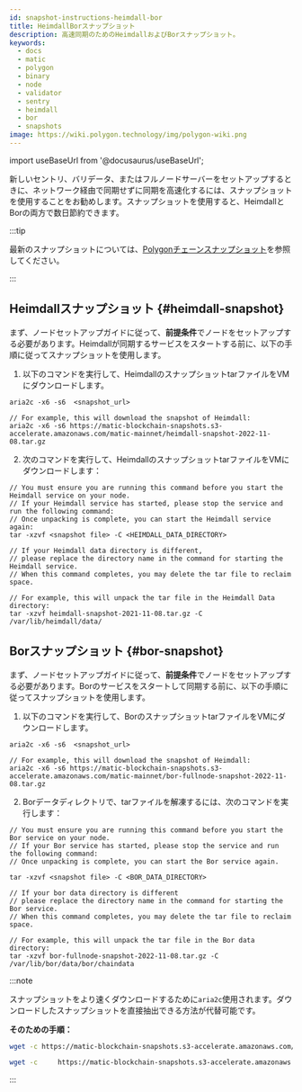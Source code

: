 ```yaml
---
id: snapshot-instructions-heimdall-bor
title: HeimdallBorスナップショット
description: 高速同期のためのHeimdallおよびBorスナップショット。
keywords:
  - docs
  - matic
  - polygon
  - binary
  - node
  - validator
  - sentry
  - heimdall
  - bor
  - snapshots
image: https://wiki.polygon.technology/img/polygon-wiki.png
---
```


import useBaseUrl from '@docusaurus/useBaseUrl';

新しいセントリ、バリデータ、またはフルノードサーバーをセットアップするときに、ネットワーク経由で同期せずに同期を高速化するには、スナップショットを使用することをお勧めします。スナップショットを使用すると、HeimdallとBorの両方で数日節約できます。

:::tip

最新のスナップショットについては、[<ins>Polygonチェーンスナップショット</ins>](https://snapshot.polygon.technology/)を参照してください。

:::

## Heimdallスナップショット {#heimdall-snapshot}

まず、ノードセットアップガイドに従って、**前提条件**でノードをセットアップする必要があります。Heimdallが同期するサービスをスタートする前に、以下の手順に従ってスナップショットを使用します。

1. 以下のコマンドを実行して、HeimdallのスナップショットtarファイルをVMにダウンロードします。

```
aria2c -x6 -s6  <snapshot_url>

// For example, this will download the snapshot of Heimdall:
aria2c -x6 -s6 https://matic-blockchain-snapshots.s3-accelerate.amazonaws.com/matic-mainnet/heimdall-snapshot-2022-11-08.tar.gz
```

2. 次のコマンドを実行して、HeimdallのスナップショットtarファイルをVMにダウンロードします：
```
// You must ensure you are running this command before you start the Heimdall service on your node.
// If your Heimdall service has started, please stop the service and run the following command:
// Once unpacking is complete, you can start the Heimdall service again:
tar -xzvf <snapshot file> -C <HEIMDALL_DATA_DIRECTORY>

// If your Heimdall data directory is different,
// please replace the directory name in the command for starting the Heimdall service.
// When this command completes, you may delete the tar file to reclaim space.

// For example, this will unpack the tar file in the Heimdall Data directory:
tar -xzvf heimdall-snapshot-2021-11-08.tar.gz -C /var/lib/heimdall/data/
```

## Borスナップショット {#bor-snapshot}

まず、ノードセットアップガイドに従って、**前提条件**でノードをセットアップする必要があります。Borのサービスをスタートして同期する前に、以下の手順に従ってスナップショットを使用します。

1. 以下のコマンドを実行して、BorのスナップショットtarファイルをVMにダウンロードします。
```
aria2c -x6 -s6  <snapshot_url>

// For example, this will download the snapshot of Heimdall:
aria2c -x6 -s6 https://matic-blockchain-snapshots.s3-accelerate.amazonaws.com/matic-mainnet/bor-fullnode-snapshot-2022-11-08.tar.gz
```

2. Borデータディレクトリで、tarファイルを解凍するには、次のコマンドを実行します：

```
// You must ensure you are running this command before you start the Bor service on your node.
// If your Bor service has started, please stop the service and run the following command:
// Once unpacking is complete, you can start the Bor service again.

tar -xzvf <snapshot file> -C <BOR_DATA_DIRECTORY>

// If your bor data directory is different
// please replace the directory name in the command for starting the Bor service.
// When this command completes, you may delete the tar file to reclaim space.

// For example, this will unpack the tar file in the Bor data directory:
tar -xzvf bor-fullnode-snapshot-2022-11-08.tar.gz -C /var/lib/bor/data/bor/chaindata
```

:::note

スナップショットをより速くダウンロードするために`aria2c`使用されます。ダウンロードしたスナップショットを直接抽出できる方法が代替可能です。

**そのための手順：**


```bash title="For Heimdall"
wget -c https://matic-blockchain-snapshots.s3-accelerate.amazonaws.com/matic-mainnet/heimdall-snapshot-2022-11-30.tar.gz -O - | tar -xzf - -C ~/.heimdalld/data/
```

```bash title="For Bor"
wget -c     https://matic-blockchain-snapshots.s3-accelerate.amazonaws.com/matic-mainnet/bor-fullnode-snapshot-2022-11-21.tar.gz  -O - | tar -xzf - -C ~/.bor/data/bor/chaindata
```
:::
